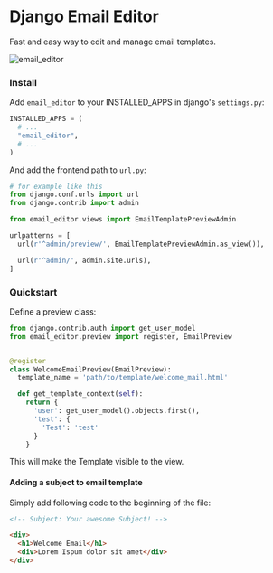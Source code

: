 # Django Email Editor

Fast and easy way to edit and manage email templates.

![email_editor](https://user-images.githubusercontent.com/17835639/180997275-eaa66c95-fda0-4003-be44-99077195a062.png)

### Install

Add `email_editor` to your INSTALLED_APPS in django's `settings.py`:

```python
INSTALLED_APPS = (
  # ...
  "email_editor",
  # ...
)
```

And add the frontend path to `url.py`:


```python
# for example like this
from django.conf.urls import url
from django.contrib import admin

from email_editor.views import EmailTemplatePreviewAdmin

urlpatterns = [
  url(r'^admin/preview/', EmailTemplatePreviewAdmin.as_view()),

  url(r'^admin/', admin.site.urls),
]
```

### Quickstart

Define a preview class:

```python
from django.contrib.auth import get_user_model
from email_editor.preview import register, EmailPreview


@register
class WelcomeEmailPreview(EmailPreview):
  template_name = 'path/to/template/welcome_mail.html'

  def get_template_context(self):
    return {
      'user': get_user_model().objects.first(),
      'test': {
        'Test': 'test'
      }
    }

```

This will make the Template visible to the view.


#### Adding a subject to email template

Simply add following code to the beginning of the file:

```html
<!-- Subject: Your awesome Subject! -->

<div>
  <h1>Welcome Email</h1>
  <div>Lorem Ispum dolor sit amet</div>
</div>
```





